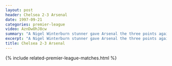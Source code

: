 ```yaml
---
layout: post
header: Chelsea 2-3 Arsenal
date: 1997-09-21
categories: premier-league
video: AznDwOhJ8cw
summary: "A Nigel Winterburn stunner gave Arsenal the three points against Chelsea"
excerpt: "A Nigel Winterburn stunner gave Arsenal the three points against Chelsea"
title: Chelsea 2-3 Arsenal
---
```


{% include related-premier-league-matches.html  %}